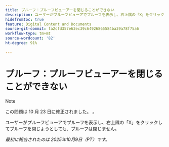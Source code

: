 ```yaml
---
title: プルーフ：プルーフビューアーを閉じることができない
description: ユーザーがプルーフビューアでプルーフを表示し、右上隅の「X」をクリックしてプルーフを閉じようとしても、プルーフは閉じません。
hidefromtoc: true
feature: Digital Content and Documents
source-git-commit: fa2cfd357e63ec39c64926865584ba39a78f75a6
workflow-type: tm+mt
source-wordcount: '82'
ht-degree: 91%

---
```



# プルーフ：プルーフビューアーを閉じることができない

>[!NOTE]
>
>この問題は 10 月 23 日に修正されました。 。

ユーザーがプルーフビューアでプルーフを表示し、右上隅の「X」をクリックしてプルーフを閉じようとしても、プルーフは閉じません。

_最初に報告されたのは 2025年10月9日（PT）です。_
